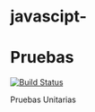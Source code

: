 # javascipt-


Pruebas
======================
 
[![Build Status](https://travis-ci.org/dany94xd/javascipt-)](https://travis-ci.org/dany94xd/javascipt-)
 
 
 Pruebas Unitarias 
